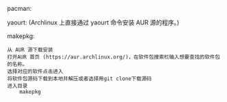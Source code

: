 pacman:


yaourt:
	(Archlinux 上直接通过 yaourt 命令安装 AUR 源的程序。)

makepkg:
	
	从 AUR 源下载安装
	打开AUR 首页 (https://aur.archlinux.org/)，在软件包搜索栏输入想要查找的软件包的名称。
	选择对应的软件点击进入
	将软件包源码下载到本地并解压或者选择用git clone下载源码
	进入目录
		makepkg
